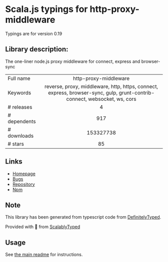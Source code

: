 
# Scala.js typings for http-proxy-middleware

Typings are for version 0.19

## Library description:
The one-liner node.js proxy middleware for connect, express and browser-sync

|                    |                 |
| ------------------ | :-------------: |
| Full name          | http-proxy-middleware |
| Keywords           | reverse, proxy, middleware, http, https, connect, express, browser-sync, gulp, grunt-contrib-connect, websocket, ws, cors |
| # releases         | 4 |
| # dependents       | 917 |
| # downloads        | 153327738 |
| # stars            | 85 |

## Links
- [Homepage](https://github.com/chimurai/http-proxy-middleware)
- [Bugs](https://github.com/chimurai/http-proxy-middleware/issues)
- [Repository](https://github.com/chimurai/http-proxy-middleware)
- [Npm](https://www.npmjs.com/package/http-proxy-middleware)
    


## Note
This library has been generated from typescript code from [DefinitelyTyped](https://definitelytyped.org).

Provided with :purple_heart: from [ScalablyTyped](https://github.com/oyvindberg/ScalablyTyped)

## Usage
See [the main readme](../../readme.md) for instructions.


